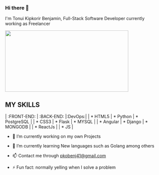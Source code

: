 ### Hi there 👋
I'm Tonui Kipkorir Benjamin, Full-Stack Software Developer currently working as Freelancer

<img src="https://giphy.com/gifs/salesforce-bear-computer-work-from-home-1GEATImIxEXVR79Dhk" height=200px width=400px>

## MY SKILLS
          
|    :FRONT-END:      | :BACK-END:     |:DevOps:|
    |  * HTML5    |     * Python    |    * PostgreSQL |
    |  * CSS3     |     * Flask     |    * MYSQL      |
    |  * Angular  |     * Django    |    * MONGODB    |
    |  * ReactJs  |
    |  * JS       |



* 🔭 I’m currently working on my own Projects

* 🌱 I’m currently learning New languages such as Golang among others
* 📫 Contact me through pkobenj41@gmail.com
<!--  😄 Pronouns: ... -->
* ⚡ Fun fact: normally yelling when I solve a problem  


